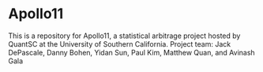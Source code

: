 # Apollo11
This is a repository for Apollo11, a statistical arbitrage project hosted by QuantSC at the University of Southern California. Project team: Jack DePascale, Danny Bohen, Yidan Sun, Paul Kim, Matthew Quan, and Avinash Gala
